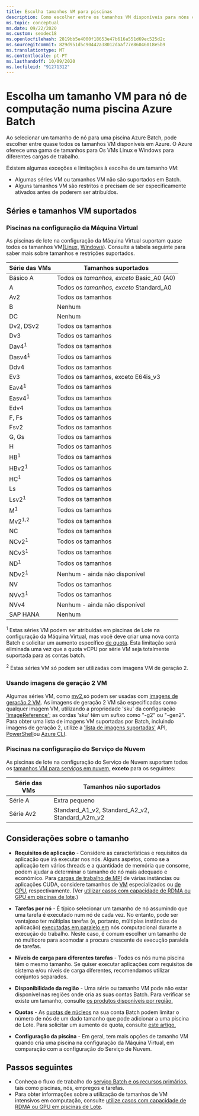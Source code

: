 ```yaml
---
title: Escolha tamanhos VM para piscinas
description: Como escolher entre os tamanhos VM disponíveis para nóns computacional em piscinas Azure Batch
ms.topic: conceptual
ms.date: 09/22/2020
ms.custom: seodec18
ms.openlocfilehash: 2819bb5e4000f18653e47b616a551d69ec525d2c
ms.sourcegitcommit: 829d951d5c90442a38012daaf77e86046018e5b9
ms.translationtype: MT
ms.contentlocale: pt-PT
ms.lasthandoff: 10/09/2020
ms.locfileid: "91271312"
---
```

# <a name="choose-a-vm-size-for-compute-nodes-in-an-azure-batch-pool"></a>Escolha um tamanho VM para nó de computação numa piscina Azure Batch

Ao selecionar um tamanho de nó para uma piscina Azure Batch, pode escolher entre quase todos os tamanhos VM disponíveis em Azure. O Azure oferece uma gama de tamanhos para Os VMs Linux e Windows para diferentes cargas de trabalho.

Existem algumas exceções e limitações à escolha de um tamanho VM:

* Algumas séries VM ou tamanhos VM não são suportados em Batch.
* Alguns tamanhos VM são restritos e precisam de ser especificamente ativados antes de poderem ser atribuídos.

## <a name="supported-vm-series-and-sizes"></a>Séries e tamanhos VM suportados

### <a name="pools-in-virtual-machine-configuration"></a>Piscinas na configuração da Máquina Virtual

As piscinas de lote na configuração da Máquina Virtual suportam quase todos os tamanhos VM[(Linux,](../virtual-machines/linux/sizes.md) [Windows](../virtual-machines/windows/sizes.md)). Consulte a tabela seguinte para saber mais sobre tamanhos e restrições suportados.

| Série das VMs  | Tamanhos suportados |
|------------|---------|
| Básico A | Todos os *tamanhos, exceto* Basic_A0 (A0) |
| A | Todos os *tamanhos, exceto* Standard_A0 |
| Av2 | Todos os tamanhos |
| B | Nenhum |
| DC | Nenhum |
| Dv2, DSv2 | Todos os tamanhos |
| Dv3 | Todos os tamanhos |
| Dav4<sup>1</sup> | Todos os tamanhos |
| Dasv4<sup>1</sup> | Todos os tamanhos |
| Ddv4 |  Todos os tamanhos |
| Ev3 | Todos os tamanhos, exceto E64is_v3 |
| Eav4<sup>1</sup> | Todos os tamanhos |
| Easv4<sup>1</sup> | Todos os tamanhos |
| Edv4 |  Todos os tamanhos |
| F, Fs | Todos os tamanhos |
| Fsv2 | Todos os tamanhos |
| G, Gs | Todos os tamanhos |
| H | Todos os tamanhos |
| HB<sup>1</sup> | Todos os tamanhos |
| HBv2<sup>1</sup> | Todos os tamanhos |
| HC<sup>1</sup> | Todos os tamanhos |
| Ls | Todos os tamanhos |
| Lsv2<sup>1</sup> | Todos os tamanhos |
| M<sup>1</sup> | Todos os tamanhos |
| Mv2<sup>1,2</sup> | Todos os tamanhos |
| NC | Todos os tamanhos |
| NCv2<sup>1</sup> | Todos os tamanhos |
| NCv3<sup>1</sup> | Todos os tamanhos |
| ND<sup>1</sup> | Todos os tamanhos |
| NDv2<sup>1</sup> | Nenhum - ainda não disponível |
| NV | Todos os tamanhos |
| NVv3<sup>1</sup> | Todos os tamanhos |
| NVv4 | Nenhum - ainda não disponível |
| SAP HANA | Nenhum |

<sup>1</sup> Estas séries VM podem ser atribuídas em piscinas de Lote na configuração da Máquina Virtual, mas você deve criar uma nova conta Batch e solicitar um aumento específico [de quota](batch-quota-limit.md#increase-a-quota). Esta limitação será eliminada uma vez que a quota vCPU por série VM seja totalmente suportada para as contas batch.

<sup>2</sup> Estas séries VM só podem ser utilizadas com imagens VM de geração 2.

### <a name="using-generation-2-vm-images"></a>Usando imagens de geração 2 VM
Algumas séries VM, como [mv2,](../virtual-machines/mv2-series.md)só podem ser usadas com [imagens de geração 2 VM](../virtual-machines/generation-2.md). As imagens de geração 2 VM são especificadas como qualquer imagem VM, utilizando a propriedade 'sku' da configuração ['imageReference';](/rest/api/batchservice/pool/add#imagereference) as cordas 'sku' têm um sufixo como "-g2" ou "-gen2". Para obter uma lista de imagens VM suportadas por Batch, incluindo imagens de geração 2, utilize a ['lista de imagens suportadas'](/rest/api/batchservice/account/listsupportedimages) API, [PowerShell](/powershell/module/az.batch/get-azbatchsupportedimage)ou [Azure CLI](/cli/azure/batch/pool/supported-images).

### <a name="pools-in-cloud-service-configuration"></a>Piscinas na configuração do Serviço de Nuvem

As piscinas de lote na configuração do Serviço de Nuvem suportam todos os [tamanhos VM para serviços em nuvem,](../cloud-services/cloud-services-sizes-specs.md) **exceto** para os seguintes:

| Série das VMs  | Tamanhos não suportados |
|------------|-------------------|
| Série A   | Extra pequeno       |
| Série Av2 | Standard_A1_v2, Standard_A2_v2, Standard_A2m_v2 |

## <a name="size-considerations"></a>Considerações sobre o tamanho

* **Requisitos de aplicação** - Considere as características e requisitos da aplicação que irá executar nos nós. Alguns aspetos, como se a aplicação tem vários threads e a quantidade de memória que consome, podem ajudar a determinar o tamanho de nó mais adequado e económico. Para [cargas de trabalho de MPI](batch-mpi.md) de várias instâncias ou aplicações CUDA, considere tamanhos de [VM](../virtual-machines/sizes-hpc.md) especializados ou [de GPU,](../virtual-machines/sizes-gpu.md) respectivamente. (Ver [utilizar casos com capacidade de RDMA ou GPU em piscinas de lote](batch-pool-compute-intensive-sizes.md).)

* **Tarefas por nó** - É típico selecionar um tamanho de nó assumindo que uma tarefa é executado num nó de cada vez. No entanto, pode ser vantajoso ter múltiplas tarefas (e, portanto, múltiplas instâncias de aplicação) [executadas em paralelo em](batch-parallel-node-tasks.md) nós computacional durante a execução do trabalho. Neste caso, é comum escolher um tamanho de nó multicore para acomodar a procura crescente de execução paralela de tarefas.

* **Níveis de carga para diferentes tarefas** - Todos os nós numa piscina têm o mesmo tamanho. Se quiser executar aplicações com requisitos de sistema e/ou níveis de carga diferentes, recomendamos utilizar conjuntos separados.

* **Disponibilidade da região** - Uma série ou tamanho VM pode não estar disponível nas regiões onde cria as suas contas Batch. Para verificar se existe um tamanho, consulte [os produtos disponíveis por região.](https://azure.microsoft.com/regions/services/)

* **Quotas** - As [quotas de núcleos](batch-quota-limit.md#resource-quotas) na sua conta Batch podem limitar o número de nós de um dado tamanho que pode adicionar a uma piscina de Lote. Para solicitar um aumento de quota, consulte [este artigo.](batch-quota-limit.md#increase-a-quota) 

* **Configuração da piscina** - Em geral, tem mais opções de tamanho VM quando cria uma piscina na configuração da Máquina Virtual, em comparação com a configuração do Serviço de Nuvem.

## <a name="next-steps"></a>Passos seguintes

* Conheça o fluxo de trabalho do [serviço Batch e os recursos primários,](batch-service-workflow-features.md) tais como piscinas, nós, empregos e tarefas.
* Para obter informações sobre a utilização de tamanhos de VM intensivos em computação, consulte [utilize casos com capacidade de RDMA ou GPU em piscinas de Lote](batch-pool-compute-intensive-sizes.md).
